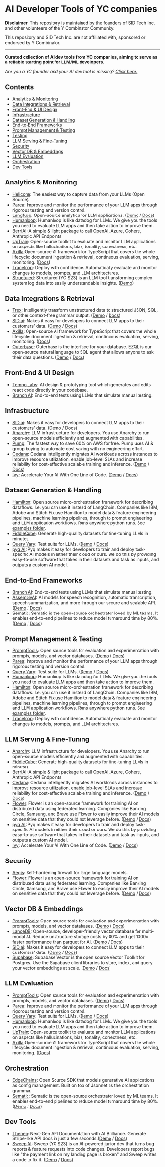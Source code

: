 # AI Developer Tools of YC companies
**Disclaimer**: This repository is maintained by the founders of SID Tech Inc. and other volunteers of the Y Combinator Community.

This repository and SID Tech Inc. are not affiliated with, sponsored or endorsed by Y Combinator.
***
**Curated collection of AI dev tools from YC companies, aiming to serve as a reliable starting point for LLM/ML developers.**

_Are you a YC founder and your AI dev tool is missing? [Click here.](CONTRIBUTING.md)_

## Contents
- [Analytics & Monitoring](#analytics--monitoring)
- [Data Integrations & Retrieval](#data-integrations--retrieval)
- [Front-End & UI Design](#front-end--ui-design)
- [Infrastructure](#infrastructure)
- [Dataset Generation & Handling](#dataset-generation--handling)
- [End-to-End Frameworks](#end-to-end-frameworks)
- [Prompt Management & Testing](#prompt-management--testing)
- [Testing](#testing)
- [LLM Serving & Fine-Tuning](#llm-serving--fine-tuning)
- [Security](#security)
- [Vector DB & Embeddings](#vector-db--embeddings)
- [LLM Evaluation](#llm-evaluation)
- [Orchestration](#orchestration)
- [Dev Tools](#dev-tools)



## Analytics & Monitoring
* [Helicone](https://helicone.ai): The easiest way to capture data from your LLMs (Open Source).
* [Parea](https://www.parea.ai): Improve and monitor the performance of your LLM apps through rigorous testing and version control.
* [Langfuse](https://langfuse.com): Open-source analytics for LLM applications. ([Demo](https://langfuse.com/blog/showcase-llm-chatbot) / [Docs](https://langfuse.com/docs))
* [Humanloop](https://humanloop.com): Humanloop is like datadog for LLMs. We give you the tools you need to evaluate LLM apps and then take action to improve them.
* [BerriAI](https://github.com/BerriAI/litellm): A simple & light package to call OpenAI, Azure, Cohere, Anthropic API Endpoints
* [UpTrain](https://github.com/uptrain-ai/uptrain): Open-source toolkit to evaluate and monitor LLM applications on aspects like hallucinations, bias, tonality, correctness, etc.
* [Axilla](https://axilla.io):Open-source AI framework for TypeScript that covers the whole lifecycle: document ingestion & retrieval, continuous evaluation, serving, monitoring. ([Docs](https://github.com/axilla-io/ax))
* [Traceloop](https://traceloop.com): Deploy with confidence. Automatically evaluate and monitor changes to models, prompts, and LLM architectures.
* [Structured](https://www.structuredlabs.io/): Structured (YC S23) is an LLM tool transforming complex system log data into easily understandable insights. ([Demo](https://www.youtube.com/watch?v=aEAOH4tGHyE))

## Data Integrations & Retrieval
* [Trex](https://github.com/automorphic-ai/trex): Intelligently transform unstructured data to structured JSON, SQL, or other context-free grammar output. ([Demo](https://uptrain-assets.s3.ap-south-1.amazonaws.com/videos/llm_experimentation_demo.mp4) / [Docs](https://docs.uptrain.ai/getting-started/introduction))
* [SID.ai](https://www.sid.ai): Makes it easy for developers to connect LLM apps to their customers' data. ([Demo](https://demo.sid.ai/) / [Docs](https://docs.sid.ai/))
* [Axilla](https://axilla.io): Open-source AI framework for TypeScript that covers the whole lifecycle: document ingestion & retrieval, continuous evaluation, serving, monitoring. ([Docs](https://github.com/axilla-io/ax))
* [Outerbase](http://outerbase.com): Outerbase is the interface for your database. EZQL is our open-source natural language to SQL agent that allows anyone to ask their data questions. ([Demo](https://outerbase.github.io/ezql/) / [Docs](https://github.com/outerbase/ezql))

## Front-End & UI Design
* [Tempo Labs](https://www.tempolabs.ai/): AI design & prototyping tool which generates and edits react code directly in your codebase.
* [Branch AI](https://www.branch-ai.com/): End-to-end tests using LLMs that simulate manual testing.

## Infrastructure
* [SID.ai](https://www.sid.ai): Makes it easy for developers to connect LLM apps to their customers' data. ([Demo](https://demo.sid.ai/) / [Docs](https://docs.sid.ai/))
* [Anarchy](https://anarchy.ai): LLM infrastructure for developers. You use Anarchy to run open-source models efficiently and augmented with capabilities.
* [Pump](https://www.pump.co/): The fastest way to save 60% on AWS for free. Pump uses AI & group buying to automate cost saving with no engineering effort.
* [Cedana](https://www.cedana.ai): Cedana intelligently migrates AI workloads across instances to improve resource utilization, enable job-level SLAs and increase reliability for cost-effective scalable training and inference. ([Demo](https://www.youtube.com/watch?v=KC4STzSQ_DU) / [Docs](https://cedana.readthedocs.io/en/latest/))
* [Ivy](https://unify.ai/): Accelerate Your AI With One Line of Code. ([Demo](https://unify.ai/demos) / [Docs](https://unify.ai/docs/ivy/))

## Dataset Generation & Handling
* [Hamilton](https://github.com/dagworks-inc/hamilton/): Open source micro-orchestration framework for describing dataflows. I.e. you can use it instead of LangChain. Companies like IBM, Adobe and Stitch Fix use Hamilton to model data & feature engineering pipelines, machine learning pipelines, through to prompt engineering and LLM application workflows. Runs anywhere python runs. See [examples folder](https://github.com/DAGWorks-Inc/hamilton/tree/main/examples).
* [FiddleCube](https://fiddlecube.ai): Generate high-quality datasets for fine-tuning LLMs in minutes.
* [Query Vary](https://queryvary.com): Test suite for LLMs. ([Demo](https://calendar.app.google/6oxEvZA2k4kK6dBa8) / [Docs](https://docs.queryvary.com/))
* [pyq AI](https://www.pyqai.com/): Pyq makes it easy for developers to train and deploy task-specific AI models in either their cloud or ours. We do this by providing easy-to-use software that takes in their datasets and task as inputs, and outputs a custom AI model.

## End-to-End Frameworks
* [Branch AI](https://www.branch-ai.com/): End-to-end tests using LLMs that simulate manual testing.
* [AssemblyAI](https://www.assemblyai.com/): AI models for speech recognition, automatic transcription, speech summarization, and more through our secure and scalable API. ([Demo](https://www.youtube.com/watch?v=rG_VVYtZTpU) / [Docs](https://www.assemblyai.com/docs))
* [Sematic](https://sematic.dev/): Sematic is the open-source orchestrator loved by ML teams. It enables end-to-end pipelines to reduce model turnaround time by 80%. ([Demo](https://www.youtube.com/watch?v=pAT599sxGos) / [Docs](https://docs.sematic.dev/))

## Prompt Management & Testing
* [PromptTools](https://github.com/hegelai/prompttools): Open source tools for evaluation and experimentation with prompts, models, and vector databases. ([Demo](https://www.youtube.com/watch?v=cLGRqNI-nJU) / [Docs](https://prompttools.readthedocs.io/en/latest/))
* [Parea](https://www.parea.ai): Improve and monitor the performance of your LLM apps through rigorous testing and version control.
* [Query Vary](https://queryvary.com): Test suite for LLMs. ([Demo](https://calendar.app.google/6oxEvZA2k4kK6dBa8) / [Docs](https://docs.queryvary.com/))
* [Humanloop](https://humanloop.com): Humanloop is like datadog for LLMs. We give you the tools you need to evaluate LLM apps and then take action to improve them.
* [Hamilton](https://github.com/dagworks-inc/hamilton/): Open source micro-orchestration framework for describing dataflows. I.e. you can use it instead of LangChain. Companies like IBM, Adobe and Stitch Fix use Hamilton to model data & feature engineering pipelines, machine learning pipelines, through to prompt engineering and LLM application workflows. Runs anywhere python runs. See [examples folder](https://github.com/DAGWorks-Inc/hamilton/tree/main/examples).
* [Traceloop](https://traceloop.com): Deploy with confidence. Automatically evaluate and monitor changes to models, prompts, and LLM architectures.

## LLM Serving & Fine-Tuning
* [Anarchy](https://anarchy.ai): LLM infrastructure for developers. You use Anarchy to run open-source models efficiently and augmented with capabilities.
* [FiddleCube](https://fiddlecube.ai): Generate high-quality datasets for fine-tuning LLMs in minutes.
* [BerriAI](https://github.com/BerriAI/litellm): A simple & light package to call OpenAI, Azure, Cohere, Anthropic API Endpoints
* [Cedana](https://www.cedana.ai): Cedana intelligently migrates AI workloads across instances to improve resource utilization, enable job-level SLAs and increase reliability for cost-effective scalable training and inference. ([Demo](https://www.youtube.com/watch?v=KC4STzSQ_DU) / [Docs](https://cedana.readthedocs.io/en/latest/))
* [Flower](https://flower.dev/): Flower is an open-source framework for training AI on distributed data using federated learning. Companies like Banking Circle, Samsung, and Brave use Flower to easily improve their AI models on sensitive data that they could not leverage before. ([Demo](https://www.youtube.com/@flowerlabs) / [Docs](https://flower.dev/docs/))
* [pyq AI](https://www.pyqai.com/): Pyq makes it easy for developers to train and deploy task-specific AI models in either their cloud or ours. We do this by providing easy-to-use software that takes in their datasets and task as inputs, and outputs a custom AI model.
* [Ivy](https://unify.ai/): Accelerate Your AI With One Line of Code. ([Demo](https://unify.ai/demos) / [Docs](https://unify.ai/docs/ivy/))

## Security
* [Aegis](https://github.com/automorphic-ai/aegis): Self-hardening firewall for large language models.
* [Flower](https://flower.dev/): Flower is an open-source framework for training AI on distributed data using federated learning. Companies like Banking Circle, Samsung, and Brave use Flower to easily improve their AI models on sensitive data that they could not leverage before. ([Demo](https://www.youtube.com/@flowerlabs) / [Docs](https://flower.dev/docs/))

## Vector DB & Embeddings
* [PromptTools](https://github.com/hegelai/prompttools): Open source tools for evaluation and experimentation with prompts, models, and vector databases. ([Demo](https://www.youtube.com/watch?v=cLGRqNI-nJU) / [Docs](https://prompttools.readthedocs.io/en/latest/))
* [LanceDB](https://lancedb.com/): Open-source, developer-friendly vector database for multi-modal AI. Reduce unstructure storage costs by 80% and get 1000x faster performance than parquet for AI. ([Demo](https://www.youtube.com/watch?v=6SweXJhboTA) / [Docs](https://lancedb.github.io/lancedb/))
* [SID.ai](https://www.sid.ai): Makes it easy for developers to connect LLM apps to their customers' data. ([Demo](https://demo.sid.ai/) / [Docs](https://docs.sid.ai/))
* [Supabase](https://supabase.com/): Supabase Vector is the open source Vector Toolkit for Postgres. Use the Supabase client libraries to store, index, and query your vector embeddings at scale. ([Demo](https://supabase.com/vector) / [Docs](https://supabase.com/docs/guides/ai/quickstarts/hello-world))

## LLM Evaluation
* [PromptTools](https://github.com/hegelai/prompttools): Open source tools for evaluation and experimentation with prompts, models, and vector databases. ([Demo](https://www.youtube.com/watch?v=cLGRqNI-nJU) / [Docs](https://prompttools.readthedocs.io/en/latest/))
* [Parea](https://www.parea.ai): Improve and monitor the performance of your LLM apps through rigorous testing and version control.
* [Query Vary](https://queryvary.com): Test suite for LLMs. ([Demo](https://calendar.app.google/6oxEvZA2k4kK6dBa8 ) / [Docs](https://docs.queryvary.com/))
* [Humanloop](https://humanloop.com): Humanloop is like datadog for LLMs. We give you the tools you need to evaluate LLM apps and then take action to improve them.
* [UpTrain](https://github.com/uptrain-ai/uptrain): Open-source toolkit to evaluate and monitor LLM applications on aspects like hallucinations, bias, tonality, correctness, etc.
* [Axilla](https://axilla.io):Open-source AI framework for TypeScript that covers the whole lifecycle: document ingestion & retrieval, continuous evaluation, serving, monitoring. ([Docs](https://github.com/axilla-io/ax))

## Orchestration
* [EdgeChains](https://github.com/arakoodev/edgechains): Open Source SDK that models generative AI applications as config management. Built on top of Jsonnet as the orchestration grammar.
* [Sematic](https://sematic.dev/): Sematic is the open-source orchestrator loved by ML teams. It enables end-to-end pipelines to reduce model turnaround time by 80%. ([Demo](https://www.youtube.com/watch?v=pAT599sxGos) / [Docs](https://docs.sematic.dev/))

## Dev Tools
* [Theneo](https://www.theneo.io): Next-Gen API Documentation with AI Brilliance. Generate Stripe-like API docs in just a few seconds.([Demo](https://www.theneo.io/) / [Docs](https://app.theneo.io/theneo/quickstart/))
* [Sweep AI](https://sweep.dev/): Sweep (YC S23) is an AI-powered junior dev that turns bug reports & feature requests into code changes. Developers report bugs like "the payment link on my landing page is broken" and Sweep writes a code to fix it. ([Demo](https://youtu.be/2cB6nSpNuoo) / [Docs](https://docs.sweep.dev/))
